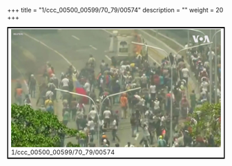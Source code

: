 +++
title = "1/ccc_00500_00599/70_79/00574"
description = ""
weight = 20
+++

<table style="border:2px solid black;max-width:800px;max-height:800px;" 
><tr><td>
<img class="center-fit-jpg"
src="/jpg_/aaa_20190430_NxaOmWaI8sI_00573.jpg">
1/ccc_00500_00599/70_79/00574
</img></td></tr></table>
